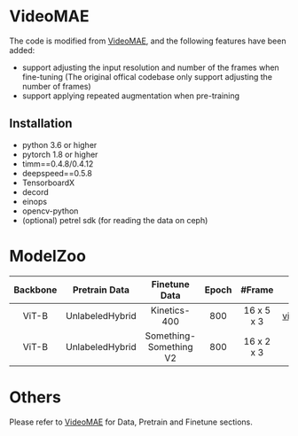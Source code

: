 # VideoMAE
The code is modified from [VideoMAE](https://github.com/MCG-NJU/VideoMAE), and the following features have been added:

- support adjusting the input resolution and number of the frames when fine-tuning (The original offical codebase only support adjusting the number of frames)
- support applying repeated augmentation when pre-training

## Installation
- python 3.6 or higher
- pytorch 1.8 or higher
- timm==0.4.8/0.4.12
- deepspeed==0.5.8
- TensorboardX
- decord
- einops
- opencv-python
- (optional) petrel sdk (for reading the data on ceph)

# ModelZoo

| Backbone | Pretrain Data | Finetune Data | Epoch | \#Frame | Pre-train | Fine-tune | Top-1 | Top-5 |
| :------: | :-----: | :-----:| :---: | :-------: | :----------------------: | :--------------------: | :---: | :---: |
| ViT-B | UnlabeledHybrid | Kinetics-400 | 800 | 16 x 5 x 3 | [vit_b_hybrid_pt_800e.pth](https://pjlab-gvm-data.oss-cn-shanghai.aliyuncs.com/internvideo/pretrain/videomae/vit_b_hybrid_pt_800e.pth) | [vit_b_hybrid_pt_800e_k400_ft.pth](https://pjlab-gvm-data.oss-cn-shanghai.aliyuncs.com/internvideo/pretrain/videomae/vit_b_hybrid_pt_800e_k400_ft.pth) | 81.52 | 94.88 |
| ViT-B | UnlabeledHybrid | Something-Something V2 | 800 | 16 x 2 x 3 | same as above | [vit_b_hybrid_pt_800e_ssv2_ft.pth](https://pjlab-gvm-data.oss-cn-shanghai.aliyuncs.com/internvideo/pretrain/videomae/vit_b_hybrid_pt_800e_ssv2_ft.pth) | 71.22 | 93.31 |

# Others
Please refer to [VideoMAE](https://github.com/MCG-NJU/VideoMAE) for Data, Pretrain and Finetune sections.
